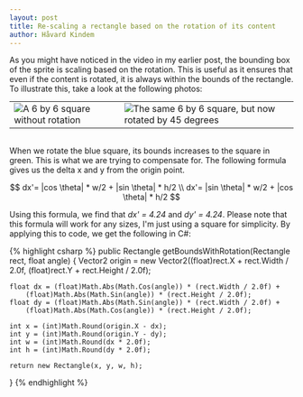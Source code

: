 ```yaml
---
layout: post
title: Re-scaling a rectangle based on the rotation of its content
author: Håvard Kindem
---
```

As you might have noticed in the video in my earlier post, the bounding box of the sprite is scaling based on the rotation. This is useful as it ensures that even if the content is rotated, it is always within the bounds of the rectangle. To illustrate this, take a look at the following photos:

<table style="border:0;margin:0 auto;"><tr>
<td><img class="lazy" data-src="/assets/img/Square.png" title="A 6 by 6 square without rotation" /></td>
<td><img class="lazy" data-src="/assets/img/SquareRotated.png" title="The same 6 by 6 square, but now rotated by 45 degrees" /></td>
</tr></table><br />

When we rotate the blue square, its bounds increases to the square in green. This is what we are trying to compensate for. The following formula gives us the delta x and y from the origin point.

$$
    dx'= |cos \theta| * w/2 + |sin \theta| * h/2
    \\
    dx'= |sin \theta| * w/2 + |cos \theta| * h/2
$$

Using this formula, we find that <em>dx' = 4.24</em> and<em> dy' = 4.24</em>. Please note that this formula will work for any sizes, I'm just using a square for simplicity. By applying this to code, we get the following in C#:

{% highlight csharp %}
public Rectangle getBoundsWithRotation(Rectangle rect, float angle)
{
    Vector2 origin = new Vector2((float)rect.X + rect.Width / 2.0f, 
        (float)rect.Y + rect.Height / 2.0f);

    float dx = (float)Math.Abs(Math.Cos(angle)) * (rect.Width / 2.0f) + 
        (float)Math.Abs(Math.Sin(angle)) * (rect.Height / 2.0f);
    float dy = (float)Math.Abs(Math.Sin(angle)) * (rect.Width / 2.0f) + 
        (float)Math.Abs(Math.Cos(angle)) * (rect.Height / 2.0f);

    int x = (int)Math.Round(origin.X - dx);
    int y = (int)Math.Round(origin.Y - dy);
    int w = (int)Math.Round(dx * 2.0f);
    int h = (int)Math.Round(dy * 2.0f);

    return new Rectangle(x, y, w, h);
}
{% endhighlight %}
